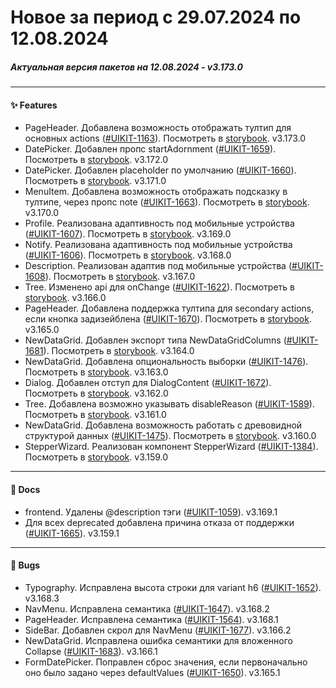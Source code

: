 # Новое за период с 29.07.2024 по 12.08.2024 

##### Актуальная версия пакетов на 12.08.2024 - v3.173.0

--- 

#### ✨ Features
 - PageHeader. Добавлена возможность отображать тултип для основных actions ([#UIKIT-1163](https://track.astral.ru/soft/browse/UIKIT-1163)). Посмотреть в [storybook](https://main--61baeff6f06230003a88ef8a.chromatic.com/?path=/docs/components-pageheader--docs). v3.173.0
 - DatePicker. Добавлен пропс startAdornment ([#UIKIT-1659](https://track.astral.ru/soft/browse/UIKIT-1659)). Посмотреть в [storybook](https://main--61baeff6f06230003a88ef8a.chromatic.com/?path=/docs/components-datepicker--docs). v3.172.0
 - DatePicker. Добавлен placeholder по умолчанию ([#UIKIT-1660](https://track.astral.ru/soft/browse/UIKIT-1660)). Посмотреть в [storybook](https://main--61baeff6f06230003a88ef8a.chromatic.com/?path=/docs/components-datepicker--docs). v3.171.0
 - MenuItem. Добавлена возможность отображать подсказку в тултипе, через пропс note ([#UIKIT-1663](https://track.astral.ru/soft/browse/UIKIT-1663)). Посмотреть в [storybook](https://main--61baeff6f06230003a88ef8a.chromatic.com/?path=/docs/components-menuitem--docs). v3.170.0
 - Profile. Реализована адаптивность под мобильные устройства ([#UIKIT-1607](https://track.astral.ru/soft/browse/UIKIT-1607)). Посмотреть в [storybook](https://main--61baeff6f06230003a88ef8a.chromatic.com/?path=/docs/components-profile--docs). v3.169.0
 - Notify. Реализована адаптивность под мобильные устройства ([#UIKIT-1606](https://track.astral.ru/soft/browse/UIKIT-1606)). Посмотреть в [storybook](https://main--61baeff6f06230003a88ef8a.chromatic.com/?path=/docs/components-notify--docs). v3.168.0
 - Description. Реализован адаптив под мобильные устройства ([#UIKIT-1608](https://track.astral.ru/soft/browse/UIKIT-1608)). Посмотреть в [storybook](https://main--61baeff6f06230003a88ef8a.chromatic.com/?path=/docs/components-description--docs). v3.167.0
 - Tree. Изменено api для onChange ([#UIKIT-1622](https://track.astral.ru/soft/browse/UIKIT-1622)). Посмотреть в [storybook](https://main--61baeff6f06230003a88ef8a.chromatic.com/?path=/docs/components-tree--docs). v3.166.0
 - PageHeader. Добавлена поддержка тултипа для secondary actions, если кнопка задизейблена ([#UIKIT-1670](https://track.astral.ru/soft/browse/UIKIT-1670)). Посмотреть в [storybook](https://main--61baeff6f06230003a88ef8a.chromatic.com/?path=/story/components-pagelayout-pageheader--tooltip-secondary-action). v3.165.0
 - NewDataGrid. Добавлен экспорт типа NewDataGridColumns ([#UIKIT-1681](https://track.astral.ru/soft/browse/UIKIT-1681)). Посмотреть в [storybook](https://main--61baeff6f06230003a88ef8a.chromatic.com/?path=/docs/components-newdatagrid--docs). v3.164.0
 - NewDataGrid. Добавлена опциональность выборки ([#UIKIT-1476](https://track.astral.ru/soft/browse/UIKIT-1476)). Посмотреть в [storybook](https://main--61baeff6f06230003a88ef8a.chromatic.com/?path=/docs/components-newdatagrid--docs). v3.163.0
 - Dialog. Добавлен отступ для DialogContent ([#UIKIT-1672](https://track.astral.ru/soft/browse/UIKIT-1672)). Посмотреть в [storybook](https://main--61baeff6f06230003a88ef8a.chromatic.com/?path=/docs/components-dialog--docs). v3.162.0
 - Tree. Добавлена возможно указывать disableReason ([#UIKIT-1589](https://track.astral.ru/soft/browse/UIKIT-1589)). Посмотреть в [storybook](https://main--61baeff6f06230003a88ef8a.chromatic.com/?path=/docs/components-tree--docs). v3.161.0
 - NewDataGrid. Добавлена возможность работать с древовидной структурой данных ([#UIKIT-1475](https://track.astral.ru/soft/browse/UIKIT-1475)). Посмотреть в [storybook](https://main--61baeff6f06230003a88ef8a.chromatic.com/?path=/docs/components-newdatagrid--docs). v3.160.0
 - StepperWizard. Реализован компонент StepperWizard ([#UIKIT-1384](https://track.astral.ru/soft/browse/UIKIT-1384)). Посмотреть в [storybook](https://main--61baeff6f06230003a88ef8a.chromatic.com/?path=/docs/components-stepperwizard--docs). v3.159.0

--- 

#### 📑 Docs
 - frontend. Удалены @description тэги ([#UIKIT-1059](https://track.astral.ru/soft/browse/UIKIT-1059)). v3.169.1
 -  Для всех deprecated добавлена причина отказа от поддержки ([#UIKIT-1665](https://track.astral.ru/soft/browse/UIKIT-1665)). v3.159.1

--- 

#### 🐞 Bugs
 - Typography. Исправлена высота строки для variant h6 ([#UIKIT-1652](https://track.astral.ru/soft/browse/UIKIT-1652)). v3.168.3
 - NavMenu. Исправлена семантика ([#UIKIT-1647](https://track.astral.ru/soft/browse/UIKIT-1647)). v3.168.2
 - PageHeader. Исправлена семантика ([#UIKIT-1564](https://track.astral.ru/soft/browse/UIKIT-1564)). v3.168.1
 - SideBar. Добавлен скрол для NavMenu ([#UIKIT-1677](https://track.astral.ru/soft/browse/UIKIT-1677)). v3.166.2
 - NewDataGrid. Исправлена ошибка семантики для вложенного Collapse ([#UIKIT-1683](https://track.astral.ru/soft/browse/UIKIT-1683)). v3.166.1
 - FormDatePicker. Поправлен сброс значения, если первоначально оно было задано через defaultValues ([#UIKIT-1650](https://track.astral.ru/soft/browse/UIKIT-1650)). v3.165.1